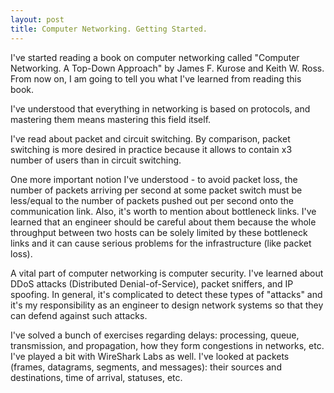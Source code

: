 ```yaml
---
layout: post
title: Computer Networking. Getting Started.
---
```


I've started reading a book on computer networking called "Computer Networking. A Top-Down Approach" by James F. Kurose and Keith W. Ross. From now on, I am going to tell you what I've learned from reading this book.

I've understood that everything in networking is based on protocols, and mastering them means mastering this field itself.

I've read about packet and circuit switching. By comparison, packet switching is more desired in practice because it allows to contain x3 number of users than in circuit switching.

One more important notion I've understood - to avoid packet loss, the number of packets arriving per second at some packet switch must be less/equal to the number of packets pushed out per second onto the communication link. Also, it's worth to mention about bottleneck links. I've learned that an engineer should be careful about them because the whole throughput between two hosts can be solely limited by these bottleneck links and it can cause serious problems for the infrastructure (like packet loss).

A vital part of computer networking is computer security. I've learned about DDoS attacks (Distributed Denial-of-Service), packet sniffers, and IP spoofing. In general, it's complicated to detect these types of "attacks" and it's my responsibility as an engineer to design network systems so that they can defend against such attacks. 

I've solved a bunch of exercises regarding delays: processing, queue, transmission, and propagation, how they form congestions in networks, etc. I've played a bit with WireShark Labs as well. I've looked at packets (frames, datagrams, segments, and messages): their sources and destinations, time of arrival, statuses, etc.
